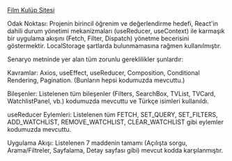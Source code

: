 [Film Kulüp Sitesi](https://film-kulubu.vercel.app/)


Odak Noktası: Projenin birincil öğrenim ve değerlendirme hedefi, React'in dahili durum yönetimi mekanizmaları (useReducer, useContext) ile karmaşık bir uygulama akışını (Fetch, Filter, Dispatch) yönetme becerisini göstermektir. LocalStorage şartlarda bulunmamasına rağmen kullanılmıştır.

Senaryo metninde yer alan tüm zorunlu gereklilikler şunlardır:

Kavramlar: Axios, useEffect, useReducer, Composition, Conditional Rendering, Pagination. (Bunların hepsi kodumuzda mevcuttu.)

Bileşenler: Listelenen tüm bileşenler (Filters, SearchBox, TVList, TVCard, WatchlistPanel, vb.) kodumuzda mevcuttu ve Türkçe isimleri kullanıldı.

useReducer Eylemleri: Listelenen tüm FETCH, SET_QUERY, SET_FILTERS, ADD_WATCHLIST, REMOVE_WATCHLIST, CLEAR_WATCHLIST gibi eylemler kodumuzda mevcuttu.

Uygulama Akışı: Listelenen 7 maddenin tamamı (Açılışta sorgu, Arama/Filtreler, Sayfalama, Detay sayfası gibi) mevcut kodda karşılanmıştır.
